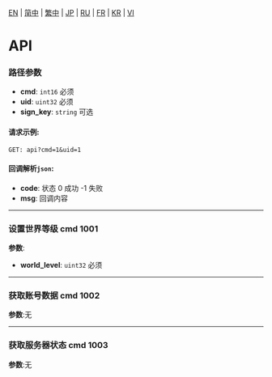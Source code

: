 [EN](./zh-CN.md) | [简中](./zh-CN.md) | [繁中](./zh-CN.md) | [JP](./zh-CN.md) | [RU](./zh-CN.md) | [FR](./zh-CN.md) | [KR](./zh-CN.md) | [VI](./zh-CN.md)

# API

### 路径参数
- **cmd**: `int16` 必须
- **uid**: `uint32` 必须
- **sign_key**: `string` 可选

#### 请求示例:
```plaintext
GET: api?cmd=1&uid=1
```

#### 回调解析`json`:
- **code**:  状态 0 成功 -1 失败
- **msg**:  回调内容

___

### 设置世界等级 cmd 1001
**参数**:
- **world_level**: `uint32` 必须

___

### 获取账号数据 cmd 1002
**参数**:无

___

### 获取服务器状态 cmd 1003
**参数**:无